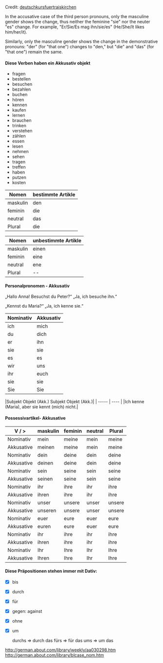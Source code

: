 Credit: [deutschkursfuertraiskirchen](https://deutschkursfuertraiskirchen.files.wordpress.com/2016/02/deutsch-aber-hallo.pdf)

In the accusative case of the third person pronouns, only the masculine gender shows the change,
thus neither the feminine "sie" nor the neuter "es" change. 
For example, "Er/Sie/Es mag ihn/sie/es" (He/She/It likes him/her/it).


Similarly, only the masculine gender shows the change in the demonstrative pronouns:
"der" (for "that one") changes to "den," but "die" and "das" (for "that one") remain the same.


#### Diese Verben haben ein Akkusativ objekt 

- fragen 
- bestellen
- besuchen
- bezahlen
- buchen
- hören
- kennen
- kaufen
- lernen
- brauchen
- trinken
- verstehen
- zählen
- essen
- lesen
- nehmen
- sehen
- tragen
- treffen
- haben
- putzen
- kosten

| Nomen | bestimmte Artikle |
| ----- | ---- |
| maskulin | den |
| feminin | die |
| neutral | das |
| Plural | die |

| Nomen | unbestimmte Artikle |
| ----- | ---- |
| maskulin | einen |
| feminin | eine |
| neutral | ene|
| Plural | -- |

#### Personalpronomen - Akkusativ

„Hallo Anna! Besuchst du Peter?“
„Ja, ich besuche ihn.“

„Kennst du Maria?“
„Ja, ich kenne sie.“

| Nominativ | Akkusativ |
| ----- | ---- |
| ich | mich |
| du | dich |
| er | ihn |
| sie | sie | 
| es | es |
| wir | uns | 
| ihr | euch |
| sie | sie |
| Sie | Sie |


|Subjekt Objekt (Akk.) Subjekt Objekt (Akk.)|
| ----- | ---- |
|Ich kenne (Maria), aber sie kennt (mich) nicht.|

#### Possessivartikel- Akkusative

| V / > | maskulin | feminin | neutral | Plural |
|-----    | ----- | ---- | ----- | ---- |
|Nominativ|mein|meine|mein|meine|
|Akkusative|meinen|meine|mein|meine|
|Nominativ|dein|deine|dein|deine|
|Akkusative|deinen|deine|dein|deine|
|Nominativ|sein|seine|sein|seine|
|Akkusative|seinen|seine|sein|seine|
|Nominativ|ihr|ihre|ihr|ihre|
|Akkusative|ihren|ihre|ihr|ihre|
|Nominativ|unser|unsere|unser|unsere|
|Akkusative|unseren|unsere|unser|unsere|
|Nominativ|euer|eure|euer|eure|
|Akkusative|euren|eure|euer|eure|
|Nominativ|ihr|ihre|ihr|ihre|
|Akkusative|ihren|ihre|ihr|ihre|
|Nominativ|Ihr|Ihre|Ihr|Ihre|
|Akkusative|Ihren|Ihre|Ihr|Ihre|

#### Diese Präpositionen stehen immer mit Dativ:
* [X] bis
* [X] durch
* [X] für
* [X] gegen: against
* [X] ohne
* [X] um

	durchs =>  durch das
	fürs => für das
	ums => um das

http://german.about.com/library/weekly/aa030298.htm
http://german.about.com/library/blcase_nom.htm